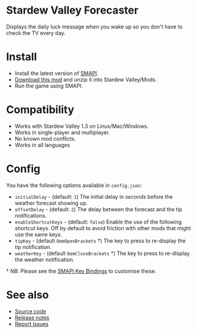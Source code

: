 # Stardew Valley Forecaster

Displays the daily luck message when you wake up so you don't have to check the TV every day.

# Install

+ Install the latest version of [SMAPI](https://smapi.io/).
+ [Download this mod](https://github.com/remybach/stardew-valley-forecaster/releases) and unzip it into Stardew Valley/Mods.
+ Run the game using SMAPI.

# Compatibility

+ Works with Stardew Valley 1.3 on Linux/Mac/Windows.
+ Works in single-player and multiplayer.
+ No known mod conflicts.
+ Works in all languages

# Config

You have the following options available in `config.json`:

+ `initialDelay` - (default: `1`) The initial delay in _seconds_ before the weather forecast showing up.
+ `offsetDelay` - (default: `2`) The delay between the forecast and the tip notifications.
+ `enableShortcutKeys` - (default: `false`) Enable the use of the following shortcut keys. Off by default to avoid friction with other mods that might use the same keys.
+ `tipKey` - (default `OemOpenBrackets` †) The key to press to re-display the tip notification.
+ `weatherKey` - (default `OemCloseBrackets` †) The key to press to re-display the weather notification.

† *NB*: Please see the [SMAPI Key Bindings](https://stardewvalleywiki.com/Modding:Player_Guide/Key_Bindings#Available_bindings) to customise these.

# See also

+ [Source code](https://github.com/remybach/stardew-valley-forecaster)
+ [Release notes](https://github.com/remybach/stardew-valley-forecaster/releases)
+ [Report Issues](https://github.com/remybach/stardew-valley-forecaster/issues)